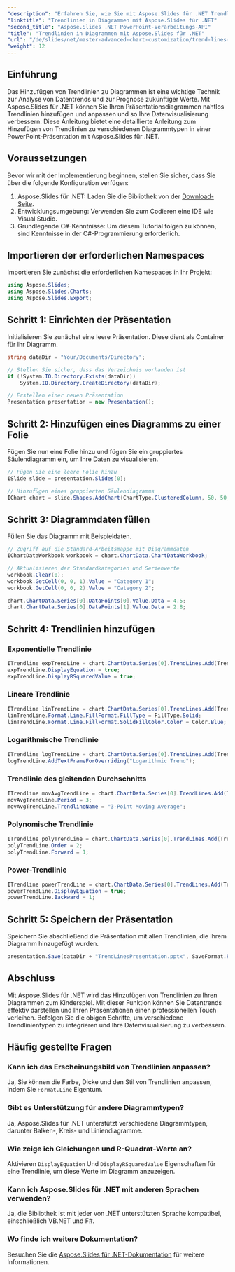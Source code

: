 ```yaml
---
"description": "Erfahren Sie, wie Sie mit Aspose.Slides für .NET Trendlinien in Diagrammen hinzufügen und anpassen. Dieser umfassende Leitfaden behandelt exponentielle, lineare, logarithmische, polynomische und gleitende Durchschnittstrendlinien zur Verbesserung Ihrer Datenvisualisierung."
"linktitle": "Trendlinien in Diagrammen mit Aspose.Slides für .NET"
"second_title": "Aspose.Slides .NET PowerPoint-Verarbeitungs-API"
"title": "Trendlinien in Diagrammen mit Aspose.Slides für .NET"
"url": "/de/slides/net/master-advanced-chart-customization/trend-lines-in-charts/"
"weight": 12
---
```


## Einführung  

Das Hinzufügen von Trendlinien zu Diagrammen ist eine wichtige Technik zur Analyse von Datentrends und zur Prognose zukünftiger Werte. Mit Aspose.Slides für .NET können Sie Ihren Präsentationsdiagrammen nahtlos Trendlinien hinzufügen und anpassen und so Ihre Datenvisualisierung verbessern. Diese Anleitung bietet eine detaillierte Anleitung zum Hinzufügen von Trendlinien zu verschiedenen Diagrammtypen in einer PowerPoint-Präsentation mit Aspose.Slides für .NET.  

## Voraussetzungen  

Bevor wir mit der Implementierung beginnen, stellen Sie sicher, dass Sie über die folgende Konfiguration verfügen:  

1. Aspose.Slides für .NET: Laden Sie die Bibliothek von der [Download-Seite](https://releases.aspose.com/slides/net/).  
2. Entwicklungsumgebung: Verwenden Sie zum Codieren eine IDE wie Visual Studio.  
3. Grundlegende C#-Kenntnisse: Um diesem Tutorial folgen zu können, sind Kenntnisse in der C#-Programmierung erforderlich.  

## Importieren der erforderlichen Namespaces  

Importieren Sie zunächst die erforderlichen Namespaces in Ihr Projekt:  

```csharp
using Aspose.Slides;
using Aspose.Slides.Charts;
using Aspose.Slides.Export;
```

## Schritt 1: Einrichten der Präsentation  

Initialisieren Sie zunächst eine leere Präsentation. Diese dient als Container für Ihr Diagramm.  

```csharp
string dataDir = "Your/Documents/Directory";

// Stellen Sie sicher, dass das Verzeichnis vorhanden ist
if (!System.IO.Directory.Exists(dataDir))
    System.IO.Directory.CreateDirectory(dataDir);

// Erstellen einer neuen Präsentation
Presentation presentation = new Presentation();
```

## Schritt 2: Hinzufügen eines Diagramms zu einer Folie  

Fügen Sie nun eine Folie hinzu und fügen Sie ein gruppiertes Säulendiagramm ein, um Ihre Daten zu visualisieren.  

```csharp
// Fügen Sie eine leere Folie hinzu
ISlide slide = presentation.Slides[0];

// Hinzufügen eines gruppierten Säulendiagramms
IChart chart = slide.Shapes.AddChart(ChartType.ClusteredColumn, 50, 50, 500, 400);
```

## Schritt 3: Diagrammdaten füllen  

Füllen Sie das Diagramm mit Beispieldaten.  

```csharp
// Zugriff auf die Standard-Arbeitsmappe mit Diagrammdaten
IChartDataWorkbook workbook = chart.ChartData.ChartDataWorkbook;

// Aktualisieren der Standardkategorien und Serienwerte
workbook.Clear(0);
workbook.GetCell(0, 0, 1).Value = "Category 1";
workbook.GetCell(0, 0, 2).Value = "Category 2";

chart.ChartData.Series[0].DataPoints[0].Value.Data = 4.5;
chart.ChartData.Series[0].DataPoints[1].Value.Data = 2.8;
```

## Schritt 4: Trendlinien hinzufügen  

### Exponentielle Trendlinie  

```csharp
ITrendline expTrendLine = chart.ChartData.Series[0].TrendLines.Add(TrendlineType.Exponential);
expTrendLine.DisplayEquation = true;
expTrendLine.DisplayRSquaredValue = true;
```

### Lineare Trendlinie  

```csharp
ITrendline linTrendLine = chart.ChartData.Series[0].TrendLines.Add(TrendlineType.Linear);
linTrendLine.Format.Line.FillFormat.FillType = FillType.Solid;
linTrendLine.Format.Line.FillFormat.SolidFillColor.Color = Color.Blue;
```

### Logarithmische Trendlinie  

```csharp
ITrendline logTrendLine = chart.ChartData.Series[0].TrendLines.Add(TrendlineType.Logarithmic);
logTrendLine.AddTextFrameForOverriding("Logarithmic Trend");
```

### Trendlinie des gleitenden Durchschnitts  

```csharp
ITrendline movAvgTrendLine = chart.ChartData.Series[0].TrendLines.Add(TrendlineType.MovingAverage);
movAvgTrendLine.Period = 3;
movAvgTrendLine.TrendlineName = "3-Point Moving Average";
```

### Polynomische Trendlinie  

```csharp
ITrendline polyTrendLine = chart.ChartData.Series[0].TrendLines.Add(TrendlineType.Polynomial);
polyTrendLine.Order = 2;
polyTrendLine.Forward = 1;
```

### Power-Trendlinie  

```csharp
ITrendline powerTrendLine = chart.ChartData.Series[0].TrendLines.Add(TrendlineType.Power);
powerTrendLine.DisplayEquation = true;
powerTrendLine.Backward = 1;
```

## Schritt 5: Speichern der Präsentation  

Speichern Sie abschließend die Präsentation mit allen Trendlinien, die Ihrem Diagramm hinzugefügt wurden.  

```csharp
presentation.Save(dataDir + "TrendLinesPresentation.pptx", SaveFormat.Pptx);
```

## Abschluss  

Mit Aspose.Slides für .NET wird das Hinzufügen von Trendlinien zu Ihren Diagrammen zum Kinderspiel. Mit dieser Funktion können Sie Datentrends effektiv darstellen und Ihren Präsentationen einen professionellen Touch verleihen. Befolgen Sie die obigen Schritte, um verschiedene Trendlinientypen zu integrieren und Ihre Datenvisualisierung zu verbessern.  

## Häufig gestellte Fragen  

### Kann ich das Erscheinungsbild von Trendlinien anpassen?  
Ja, Sie können die Farbe, Dicke und den Stil von Trendlinien anpassen, indem Sie `Format.Line` Eigentum.  

### Gibt es Unterstützung für andere Diagrammtypen?  
Ja, Aspose.Slides für .NET unterstützt verschiedene Diagrammtypen, darunter Balken-, Kreis- und Liniendiagramme.  

### Wie zeige ich Gleichungen und R-Quadrat-Werte an?  
Aktivieren `DisplayEquation` Und `DisplayRSquaredValue` Eigenschaften für eine Trendlinie, um diese Werte im Diagramm anzuzeigen.  

### Kann ich Aspose.Slides für .NET mit anderen Sprachen verwenden?  
Ja, die Bibliothek ist mit jeder von .NET unterstützten Sprache kompatibel, einschließlich VB.NET und F#.  

### Wo finde ich weitere Dokumentation?  
Besuchen Sie die [Aspose.Slides für .NET-Dokumentation](https://reference.aspose.com/slides/net/) für weitere Informationen.